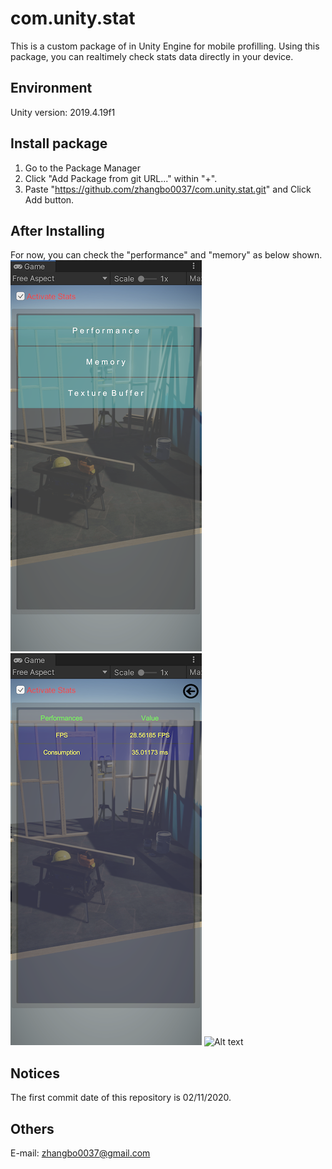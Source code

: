 # com.unity.stat
This is a custom package of in Unity Engine for mobile profilling.
Using this package, you can realtimely check stats data directly in your device.

## Environment
Unity version: 2019.4.19f1

## Install package
1. Go to the Package Manager 
2. Click "Add Package from git URL..." within "+".
3. Paste "https://github.com/zhangbo0037/com.unity.stat.git" and Click Add button.

## After Installing
For now, you can check the "performance" and "memory" as below shown.
![Alt text](https://github.com/zhangbo0037/com.unity.stat/blob/master/ReadmeImages/Menu_.png?raw=true "Performance")
![Alt text](https://github.com/zhangbo0037/com.unity.stat/blob/master/ReadmeImages/Performance_.png?raw=true "Performance")
![Alt text](https://github.com/zhangbo0037/com.unity.stat/blob/master/ReadmeImages/Memory.png_?raw=true "Memory")

## Notices
The first commit date of this repository is 02/11/2020.

## Others
E-mail: zhangbo0037@gmail.com
